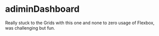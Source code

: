 # adiminDashboard

Really stuck to the Grids with this one and none to zero usage of Flexbox, was challenging but fun. 
